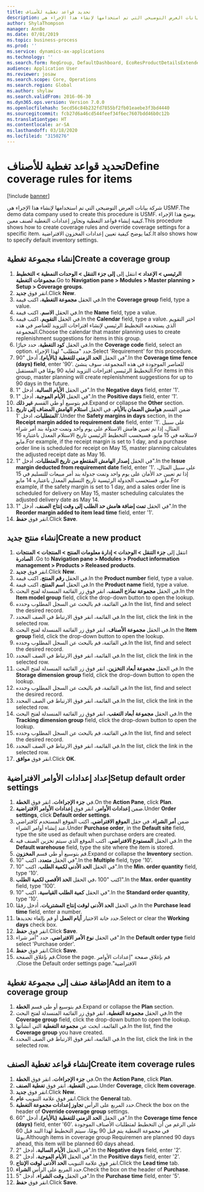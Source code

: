 ```yaml
---
title: تحديد قواعد تغطية للأصناف
description: شركة بيانات العرض التوضيحي التي تم استخدامها لإنشاء هذا الإجراء هي USMF.
author: ShylaThompson
manager: AnnBe
ms.date: 07/01/2019
ms.topic: business-process
ms.prod: ''
ms.service: dynamics-ax-applications
ms.technology: ''
ms.search.form: ReqGroup, DefaultDashboard, EcoResProductDetailsExtended, EcoResProductCreate, InventItemOrderSetup, ReqItemTable
audience: Application User
ms.reviewer: josaw
ms.search.scope: Core, Operations
ms.search.region: Global
ms.author: shylaw
ms.search.validFrom: 2016-06-30
ms.dyn365.ops.version: Version 7.0.0
ms.openlocfilehash: 5ecd56c84b232fd7855bf2fb01eaebe3f3bd4440
ms.sourcegitcommit: fcb27d6a46cd544feef34f6ec7607bdd46b0c12b
ms.translationtype: HT
ms.contentlocale: ar-SA
ms.lasthandoff: 03/18/2020
ms.locfileid: "3150276"
---
```

# <a name="define-coverage-rules-for-items"></a><span data-ttu-id="011bf-103">تحديد قواعد تغطية للأصناف</span><span class="sxs-lookup"><span data-stu-id="011bf-103">Define coverage rules for items</span></span>

[!include [banner](../../includes/banner.md)]

<span data-ttu-id="011bf-104">شركة بيانات العرض التوضيحي التي تم استخدامها لإنشاء هذا الإجراء هي USMF.</span><span class="sxs-lookup"><span data-stu-id="011bf-104">The demo data company used to create this procedure is USMF.</span></span> <span data-ttu-id="011bf-105">يوضح هذا الإجراء كيفية إنشاء قواعد التغطية وتجاوز إعدادات التغطية لصنف معين.</span><span class="sxs-lookup"><span data-stu-id="011bf-105">This procedure shows how to create coverage rules and override coverage settings for a specific item.</span></span> <span data-ttu-id="011bf-106">كما يوضح كيفية تعيين إعدادات المخزون الافتراضية.</span><span class="sxs-lookup"><span data-stu-id="011bf-106">It also shows how to specify default inventory settings.</span></span>


## <a name="create-a-coverage-group"></a><span data-ttu-id="011bf-107">إنشاء مجموعة تغطية</span><span class="sxs-lookup"><span data-stu-id="011bf-107">Create a coverage group</span></span>
1. <span data-ttu-id="011bf-108">انتقل إلى **إلى جزء التنقل > الوحدات النمطية > التخطيط‏‎ الرئيسي > الإعداد > مجموعات التغطية**.</span><span class="sxs-lookup"><span data-stu-id="011bf-108">Go to **Navigation pane > Modules > Master planning > Setup > Coverage groups**.</span></span>
2. <span data-ttu-id="011bf-109">انقر فوق **جديد**.</span><span class="sxs-lookup"><span data-stu-id="011bf-109">Click **New**.</span></span>
3. <span data-ttu-id="011bf-110">في الحقل **مجموعة التغطية**، اكتب قيمة.</span><span class="sxs-lookup"><span data-stu-id="011bf-110">In the **Coverage group** field, type a value.</span></span>
4. <span data-ttu-id="011bf-111">في الحقل **الاسم**، اكتب قيمة.</span><span class="sxs-lookup"><span data-stu-id="011bf-111">In the **Name** field, type a value.</span></span>
5. <span data-ttu-id="011bf-112">في الحقل **التقويم**، اكتب قيمة.</span><span class="sxs-lookup"><span data-stu-id="011bf-112">In the **Calendar** field, type a value.</span></span> <span data-ttu-id="011bf-113">اختر التقويم الذي يستخدمه التخطيط الرئيسي لإنشاء اقتراحات التزويد للعناصر في هذه المجموعة.</span><span class="sxs-lookup"><span data-stu-id="011bf-113">Choose the calendar that master planning uses to create replenishment suggestions for items in this group.</span></span>  
6. <span data-ttu-id="011bf-114">في الحقل **كود التغطية**، حدد خيارًا.</span><span class="sxs-lookup"><span data-stu-id="011bf-114">In the **Coverage code** field, select an option.</span></span> <span data-ttu-id="011bf-115">حدد "متطلب" لهذا الإجراء.</span><span class="sxs-lookup"><span data-stu-id="011bf-115">Select 'Requirement' for this procedure.</span></span>  
7. <span data-ttu-id="011bf-116">في الحقل **الحد الزمني للتغطية (بالأيام)**، أدخل "90".</span><span class="sxs-lookup"><span data-stu-id="011bf-116">In the **Coverage time fence (days) field**, enter '90'.</span></span> <span data-ttu-id="011bf-117">للعناصر الموجودة في هذه المجموعة، سوف ينشئ التخطيط الرئيسي اقتراحات التزويد لغاية 90 يومًا في المستقبل.</span><span class="sxs-lookup"><span data-stu-id="011bf-117">For items in this group, master planning will create replenishment suggestions for up to 90 days in the future.</span></span>  
8. <span data-ttu-id="011bf-118">في الحقل **الأيام السالبة‬**، أدخل "1".</span><span class="sxs-lookup"><span data-stu-id="011bf-118">In the **Negative days** field, enter '1'.</span></span>
9. <span data-ttu-id="011bf-119">في الحقل **الأيام الموجبة‬**، أدخل "1".</span><span class="sxs-lookup"><span data-stu-id="011bf-119">In the **Positive days** field, enter '1'.</span></span>
10. <span data-ttu-id="011bf-120">قم بتوسيع أو طي القسم **غير ذلك**.</span><span class="sxs-lookup"><span data-stu-id="011bf-120">Expand or collapse the **Other** section.</span></span>
11. <span data-ttu-id="011bf-121">ضمن القسم **هوامش الضمان بالأيام‬**، في الحقل **استلام الهامش المضاف إلى تاريخ المتطلبات**، ادخل '1'.</span><span class="sxs-lookup"><span data-stu-id="011bf-121">Under the **Safety margins in days** section, in the **Receipt margin added to requirement date** field, enter '1'.</span></span> <span data-ttu-id="011bf-122">على سبيل المثال، إذا تم تعيين هامش الاستلام على يوم واحد وتمت جدولة بند أمر شراء لاستلامه في 15 مايو، فسيحسب التخطيط الرئيسي تاريخ الاستلام المعدل باعتباره 16 مايو.</span><span class="sxs-lookup"><span data-stu-id="011bf-122">For example, if the receipt margin is set to 1 day, and a purchase order line is scheduled for receipt on May 15, master planning calculates the adjusted receipt date as May 16.</span></span>  
12. <span data-ttu-id="011bf-123">في الحقل **إصدار الهامش المقتطع من تاريخ المتطلبات**، أدخل "1".</span><span class="sxs-lookup"><span data-stu-id="011bf-123">In the **Issue margin deducted from requirement date** field, enter '1'.</span></span> <span data-ttu-id="011bf-124">على سبيل المثال، إذا تم تعيين حد الأمان‬ على يوم واحد وتمت جدولة بند أمر مبيعات للتسليم في 15 مايو، فستحسب الجدولة الرئيسية تاريخ التسليم المعدل باعتباره 14 مايو.</span><span class="sxs-lookup"><span data-stu-id="011bf-124">For example, if the safety margin is set to 1 day, and a sales order line is scheduled for delivery on May 15, master scheduling calculates the adjusted delivery date as May 14.</span></span>  
13. <span data-ttu-id="011bf-125">في الحقل **تمت إضافة ‏‫هامش حد الطلب‬ إلى وقت إنتاج الصنف**‬، أدخل "1".</span><span class="sxs-lookup"><span data-stu-id="011bf-125">In the **Reorder margin added to item lead time** field, enter '1'.</span></span>
14. <span data-ttu-id="011bf-126">انقر فوق **حفظ**.</span><span class="sxs-lookup"><span data-stu-id="011bf-126">Click **Save**.</span></span>

## <a name="create-a-new-product"></a><span data-ttu-id="011bf-127">إنشاء منتج جديد</span><span class="sxs-lookup"><span data-stu-id="011bf-127">Create a new product</span></span>
1. <span data-ttu-id="011bf-128">‏‫انتقل إلى ‬**جزء التنقل > الوحدات > إدارة معلومات المنتج > المنتجات > المنتجات الصادرة‬** .</span><span class="sxs-lookup"><span data-stu-id="011bf-128">Go to **Navigation pane > Modules > Product information management > Products > Released products**.</span></span>
2. <span data-ttu-id="011bf-129">انقر فوق **جديد**.</span><span class="sxs-lookup"><span data-stu-id="011bf-129">Click **New**.</span></span>
3. <span data-ttu-id="011bf-130">في الحقل **رقم المنتج**، اكتب قيمة.</span><span class="sxs-lookup"><span data-stu-id="011bf-130">In the **Product number** field, type a value.</span></span>
4. <span data-ttu-id="011bf-131">في الحقل **اسم المنتج**، اكتب قيمة.</span><span class="sxs-lookup"><span data-stu-id="011bf-131">In the **Product name** field, type a value.</span></span>
5. <span data-ttu-id="011bf-132">في الحقل **مجموعة نماذج الصنف**، انقر فوق زر القائمة المنسدلة لفتح البحث.</span><span class="sxs-lookup"><span data-stu-id="011bf-132">In the **Item model group** field, click the drop-down button to open the lookup.</span></span>
6. <span data-ttu-id="011bf-133">في القائمة، قم بالبحث عن السجل المطلوب وحدده.</span><span class="sxs-lookup"><span data-stu-id="011bf-133">In the list, find and select the desired record.</span></span>
7. <span data-ttu-id="011bf-134">في القائمة، انقر فوق الارتباط في الصف المحدد.</span><span class="sxs-lookup"><span data-stu-id="011bf-134">In the list, click the link in the selected row.</span></span>
8. <span data-ttu-id="011bf-135">في الحقل **مجموعة الأصناف‬‬‬**، انقر فوق زر القائمة المنسدلة لفتح البحث.</span><span class="sxs-lookup"><span data-stu-id="011bf-135">In the **Item group** field, click the drop-down button to open the lookup.</span></span>
9. <span data-ttu-id="011bf-136">في القائمة، قم بالبحث عن السجل المطلوب وحدده.</span><span class="sxs-lookup"><span data-stu-id="011bf-136">In the list, find and select the desired record.</span></span>
10. <span data-ttu-id="011bf-137">في القائمة، انقر فوق الارتباط في الصف المحدد.</span><span class="sxs-lookup"><span data-stu-id="011bf-137">In the list, click the link in the selected row.</span></span>
11. <span data-ttu-id="011bf-138">في الحقل **مجموعة أبعاد التخزين**، انقر فوق زر القائمة المنسدلة لفتح البحث.</span><span class="sxs-lookup"><span data-stu-id="011bf-138">In the **Storage dimension group** field, click the drop-down button to open the lookup.</span></span>
12. <span data-ttu-id="011bf-139">في القائمة، قم بالبحث عن السجل المطلوب وحدده.</span><span class="sxs-lookup"><span data-stu-id="011bf-139">In the list, find and select the desired record.</span></span>
13. <span data-ttu-id="011bf-140">في القائمة، انقر فوق الارتباط في الصف المحدد.</span><span class="sxs-lookup"><span data-stu-id="011bf-140">In the list, click the link in the selected row.</span></span>
14. <span data-ttu-id="011bf-141">في الحقل **مجموعة أبعاد التعقب**‬، انقر فوق زر القائمة المنسدلة لفتح البحث.</span><span class="sxs-lookup"><span data-stu-id="011bf-141">In the **Tracking dimension group** field, click the drop-down button to open the lookup.</span></span>
15. <span data-ttu-id="011bf-142">في القائمة، قم بالبحث عن السجل المطلوب وحدده.</span><span class="sxs-lookup"><span data-stu-id="011bf-142">In the list, find and select the desired record.</span></span>
16. <span data-ttu-id="011bf-143">في القائمة، انقر فوق الارتباط في الصف المحدد.</span><span class="sxs-lookup"><span data-stu-id="011bf-143">In the list, click the link in the selected row.</span></span>
17. <span data-ttu-id="011bf-144">انقر فوق **موافق**.</span><span class="sxs-lookup"><span data-stu-id="011bf-144">Click **OK**.</span></span>

## <a name="setup-default-order-settings"></a><span data-ttu-id="011bf-145">إعداد إعدادات الأوامر الافتراضية</span><span class="sxs-lookup"><span data-stu-id="011bf-145">Setup default order settings</span></span>
1. <span data-ttu-id="011bf-146">في **جزء الإجراءات**، انقر فوق **الخطة**.</span><span class="sxs-lookup"><span data-stu-id="011bf-146">On the **Action Pane**, click **Plan**.</span></span>
2. <span data-ttu-id="011bf-147">ضمن **إعدادات الأوامر‬**، انقر فوق **إعدادات الأوامر الافتراضية‬**.</span><span class="sxs-lookup"><span data-stu-id="011bf-147">Under **Order settings**, click **Default order settings**.</span></span>
3. <span data-ttu-id="011bf-148">ضمن **أمر الشراء**، في حقل **الموقع الافتراضي**، اكتب الموقع المستخدم كافتراضي عند إنشاء أوامر الشراء.</span><span class="sxs-lookup"><span data-stu-id="011bf-148">Under **Purchase order**, in the **Default site** field, type the site used as default when purchase orders are created.</span></span>
4. <span data-ttu-id="011bf-149">في الحقل **المستودع الافتراضي‬**‬، اكتب الموقع الذي سيتم تخزين الصنف فيه.</span><span class="sxs-lookup"><span data-stu-id="011bf-149">In the **Default warehouse** field, type the site where the item is stored.</span></span>
5. <span data-ttu-id="011bf-150">قم بتوسيع أو طي قسم **المخزون**.</span><span class="sxs-lookup"><span data-stu-id="011bf-150">Expand or collapse the **Inventory** section.</span></span>
6. <span data-ttu-id="011bf-151">في الحقل **متعدد‬**، اكتب "10".</span><span class="sxs-lookup"><span data-stu-id="011bf-151">In the **Multiple** field, type '10'.</span></span>
7. <span data-ttu-id="011bf-152">في الحقل **الحد الأدنى لكمية الطلب**، اكتب "10".</span><span class="sxs-lookup"><span data-stu-id="011bf-152">In the **Min. order quantity** field, type '10'.</span></span>
8. <span data-ttu-id="011bf-153">في الحقل **الحد الأقصى لكمية الطلب‏‎**، اكتب "100".</span><span class="sxs-lookup"><span data-stu-id="011bf-153">In the **Max. order quantity** field, type '100'.</span></span>
9. <span data-ttu-id="011bf-154">في الحقل **كمية الطلب القياسية‬**، اكتب "10".</span><span class="sxs-lookup"><span data-stu-id="011bf-154">In the **Standard order quantity**, type '10'.</span></span>
10. <span data-ttu-id="011bf-155">في الحقل **الحد الأدنى لوقت إنتاج المشتريات**‬، أدخل رقمًا.</span><span class="sxs-lookup"><span data-stu-id="011bf-155">In the **Purchase lead time** field, enter a number.</span></span>
11. <span data-ttu-id="011bf-156">حدد خانة الاختيار **أيام العمل** أو قم بإلغاء تحديدها.</span><span class="sxs-lookup"><span data-stu-id="011bf-156">Select or clear the **Working days** check box.</span></span>
12. <span data-ttu-id="011bf-157">انقر فوق **حفظ**.</span><span class="sxs-lookup"><span data-stu-id="011bf-157">Click **Save**.</span></span>
13. <span data-ttu-id="011bf-158">في الحقل **نوع الأمر الافتراضي**، حدد "أمر شراء".</span><span class="sxs-lookup"><span data-stu-id="011bf-158">In the **Default order type** field select 'Purchase order'.</span></span>
14. <span data-ttu-id="011bf-159">انقر فوق **حفظ**.</span><span class="sxs-lookup"><span data-stu-id="011bf-159">Click **Save**.</span></span>
15. <span data-ttu-id="011bf-160">قم بإغلاق الصفحة.</span><span class="sxs-lookup"><span data-stu-id="011bf-160">Close the page.</span></span> <span data-ttu-id="011bf-161">قم بإغلاق صفحة ‏‫"إعدادات الأوامر الافتراضية".</span><span class="sxs-lookup"><span data-stu-id="011bf-161">Close the Default order settings page.</span></span>  

## <a name="add-an-item-to-a-coverage-group"></a><span data-ttu-id="011bf-162">إضافة صنف إلى مجموعة تغطية</span><span class="sxs-lookup"><span data-stu-id="011bf-162">Add an item to a coverage group</span></span>
1. <span data-ttu-id="011bf-163">قم بتوسيع أو طي قسم **الخطة**.</span><span class="sxs-lookup"><span data-stu-id="011bf-163">Expand or collapse the **Plan** section.</span></span>
2. <span data-ttu-id="011bf-164">في الحقل **مجموعة التغطية**، انقر فوق زر القائمة المنسدلة لفتح البحث.</span><span class="sxs-lookup"><span data-stu-id="011bf-164">In the **Coverage group** field, click the drop-down button to open the lookup.</span></span>
3. <span data-ttu-id="011bf-165">في القائمة، ابحث عن **مجموعة التغطية** التي أنشأتها.</span><span class="sxs-lookup"><span data-stu-id="011bf-165">In the list, find the **Coverage group** you have created.</span></span>
4. <span data-ttu-id="011bf-166">في القائمة، انقر فوق الارتباط في الصف المحدد.</span><span class="sxs-lookup"><span data-stu-id="011bf-166">In the list, click the link in the selected row.</span></span>

## <a name="create-item-coverage-rules"></a><span data-ttu-id="011bf-167">إنشاء قواعد تغطية الصنف</span><span class="sxs-lookup"><span data-stu-id="011bf-167">Create item coverage rules</span></span>
1. <span data-ttu-id="011bf-168">في **جزء الإجراءات**، انقر فوق **الخطة**.</span><span class="sxs-lookup"><span data-stu-id="011bf-168">On the **Action Pane**, click **Plan**.</span></span>
2. <span data-ttu-id="011bf-169">ضمن **التغطية**، انقر فوق **تغطية الصنف‬**.</span><span class="sxs-lookup"><span data-stu-id="011bf-169">Under **Coverage**, click **Item coverage**.</span></span>
3. <span data-ttu-id="011bf-170">انقر فوق **جديد**.</span><span class="sxs-lookup"><span data-stu-id="011bf-170">Click **New**.</span></span>
4. <span data-ttu-id="011bf-171">انقر فوق علامة التبويب **عام**.</span><span class="sxs-lookup"><span data-stu-id="011bf-171">Click the **General** tab.</span></span>
5. <span data-ttu-id="011bf-172">حدد المربع على الرأس **تجاوز إعدادات مجموعة التغطية‬**.</span><span class="sxs-lookup"><span data-stu-id="011bf-172">Check the box on the header of **Override coverage group** settings.</span></span>
6. <span data-ttu-id="011bf-173">في الحقل **الحد الزمني للتغطية (بالأيام)**، أدخل "60".</span><span class="sxs-lookup"><span data-stu-id="011bf-173">In the **Coverage time fence (days)** field, enter '60'.</span></span> <span data-ttu-id="011bf-174">على الرغم من أن التخطيط لمتطلبات الأصناف الموجودة في مجموعة التغطية يتم قبل 90 يومًا، سيتم التخطيط لهذا البند قبل 60 يومًا.</span><span class="sxs-lookup"><span data-stu-id="011bf-174">Although items in coverage group Requiremen are planned 90 days ahead, this item will be planned 60 days ahead.</span></span>  
7. <span data-ttu-id="011bf-175">في الحقل **الأيام السالبة‬**، أدخل "2".</span><span class="sxs-lookup"><span data-stu-id="011bf-175">In the **Negative days** field, enter '2'.</span></span>
8. <span data-ttu-id="011bf-176">في الحقل **الأيام الموجبة‬**، أدخل "2".</span><span class="sxs-lookup"><span data-stu-id="011bf-176">In the **Positive days** field, enter '2'.</span></span>
9. <span data-ttu-id="011bf-177">انقر فوق علامة التبويب **الحد الأدنى لوقت الإنتاج**.</span><span class="sxs-lookup"><span data-stu-id="011bf-177">Click the **Lead time** tab.</span></span>
10. <span data-ttu-id="011bf-178">حدد المربع على الرأس **الشراء**.</span><span class="sxs-lookup"><span data-stu-id="011bf-178">Check the box on the header of **Purchase**.</span></span>
11. <span data-ttu-id="011bf-179">في الحقل **وقت الشراء**‬، أدخل "5".</span><span class="sxs-lookup"><span data-stu-id="011bf-179">In the **Purchase time** field, enter '5'.</span></span>
12. <span data-ttu-id="011bf-180">انقر فوق **حفظ**.</span><span class="sxs-lookup"><span data-stu-id="011bf-180">Click **Save**.</span></span>

